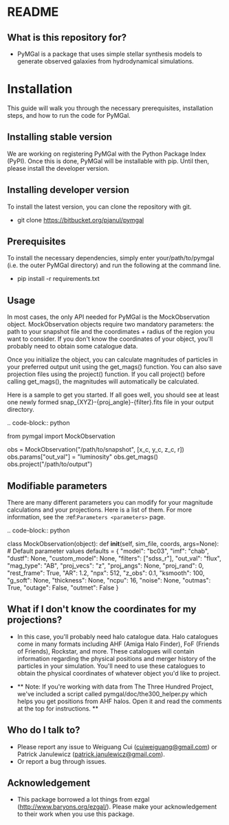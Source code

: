 # README


## What is this repository for?

* PyMGal is a package that uses simple stellar synthesis models to generate observed galaxies from hydrodynamical simulations.

Installation
==================

This guide will walk you through the necessary prerequisites, installation steps, and how to run the code for PyMGal.


Installing stable version
-------------
We are working on registering PyMGal with the Python Package Index (PyPI). Once this is done, PyMGal will be installable with pip. Until then, please install the developer version.

Installing developer version
-------------
To install the latest version, you can clone the repository with git. 

  * git clone https://bitbucket.org/pjanul/pymgal
  
Prerequisites
-------------

To install the necessary dependencies, simply enter your/path/to/pymgal (i.e. the outer PyMGal directory) and run the following at the command line.

  * pip install -r requirements.txt
  
 
Usage
-------------

In most cases, the only API needed for PyMGal is the MockObservation object. MockObservation objects require two mandatory parameters: the path to your snapshot file and the coordimates + radius of the region you want to consider. If you don't know the coordinates of your object, you'll probably need to obtain some catalogue data.

Once you initialize the object, you can calculate magnitudes of particles in your preferred output unit using the get_mags() function. You can also save projection files using the project() function. If you call project() before calling get_mags(), the magnitudes will automatically be calculated.

Here is a sample to get you started. If all goes well, you should see at least one newly formed snap_{XYZ}-{proj_angle}-{filter}.fits file in your output directory.

.. code-block:: python

   from pymgal import MockObservation

   obs = MockObservation("/path/to/snapshot", [x_c, y_c, z_c, r])   
   obs.params["out_val"] = "luminosity"
   obs.get_mags()
   obs.project("/path/to/output")


Modifiable parameters
-------------

There are many different parameters you can modify for your magnitude calculations and your projections. Here is a list of them. For more information, see the :ref:`Parameters <parameters>` page.


.. code-block:: python

   class MockObservation(object):
       def __init__(self, sim_file, coords, args=None):
           # Default parameter values
           defaults = {
               "model": "bc03",
               "imf": "chab",
               "dustf": None,
               "custom_model": None,
               "filters": ["sdss_r"],
               "out_val": "flux",
               "mag_type": "AB",
               "proj_vecs": "z",
               "proj_angs": None,
               "proj_rand": 0,
               "rest_frame": True,
               "AR": 1.2,
               "npx": 512,
               "z_obs": 0.1,
               "ksmooth": 100,
               "g_soft": None,
               "thickness": None,
               "ncpu": 16,
               "noise": None,
               "outmas": True,
               "outage": False,
               "outmet": False
           }
## What if I don't know the coordinates for my projections?

* In this case, you'll probably need halo catalogue data. Halo catalogues come in many formats including AHF (Amiga Halo Finder), FoF (Friends of Friends), Rockstar, and more. These catalogues will contain information regarding the physical positions and merger history of the particles in your simulation. You'll need to use these catalogues to obtain the physical coordinates of whatever object you'd like to project.

* ** Note: If you're working with data from The Three Hundred Project, we've included a script called pymgal/doc/the300_helper.py which helps you get positions from AHF halos. Open it and read the comments at the top for instructions. **

## Who do I talk to?

*   Please report any issue to Weiguang Cui (cuiweiguang@gmail.com) or Patrick Janulewicz (patrick.janulewicz@gmail.com).
*   Or report a bug through issues.

## Acknowledgement

*  This package borrowed a lot things from ezgal (<http://www.baryons.org/ezgal/>). Please make your acknowledgement to their work when you use this package.

